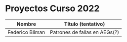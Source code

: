 # Proyectos Curso 2022

|Nombre|Título (tentativo)|
|------|------------------|
|Federico Bliman|Patrones de fallas en AEGs(?)|
